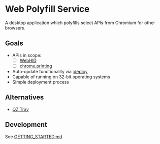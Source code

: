 # Web Polyfill Service

A desktop application which polyfills select APIs from Chromium for other browsers.

## Goals

- APIs in scope:
    - [ ] [WebHID](https://developer.mozilla.org/en-US/docs/Web/API/WebHID_API)
    - [ ] [chrome.printing](https://developer.chrome.com/docs/extensions/reference/printing/)
- Auto-update functionality via [jdeploy](https://www.jdeploy.com)
- Capable of running on 32-bit operating systems
- Simple deployment process

## Alternatives

- [QZ Tray](https://github.com/qzind/tray)

## Development

See [GETTING_STARTED.md](./GETTING_STARTED.md)